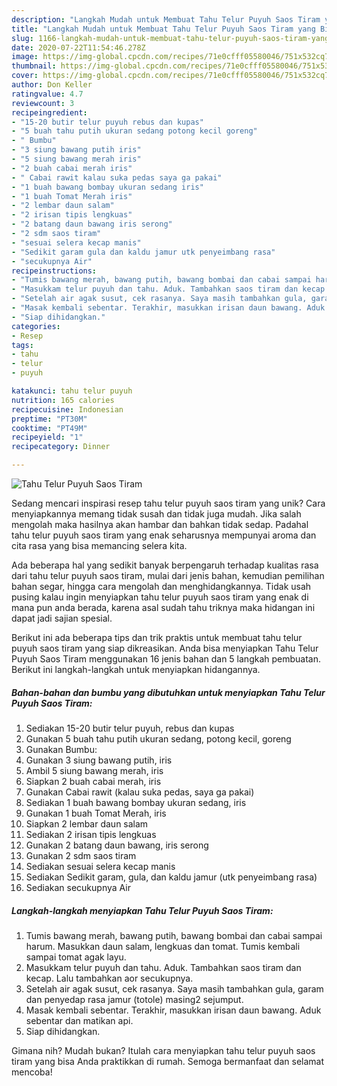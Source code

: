```yaml
---
description: "Langkah Mudah untuk Membuat Tahu Telur Puyuh Saos Tiram yang Bisa Manjain Lidah"
title: "Langkah Mudah untuk Membuat Tahu Telur Puyuh Saos Tiram yang Bisa Manjain Lidah"
slug: 1166-langkah-mudah-untuk-membuat-tahu-telur-puyuh-saos-tiram-yang-bisa-manjain-lidah
date: 2020-07-22T11:54:46.278Z
image: https://img-global.cpcdn.com/recipes/71e0cfff05580046/751x532cq70/tahu-telur-puyuh-saos-tiram-foto-resep-utama.jpg
thumbnail: https://img-global.cpcdn.com/recipes/71e0cfff05580046/751x532cq70/tahu-telur-puyuh-saos-tiram-foto-resep-utama.jpg
cover: https://img-global.cpcdn.com/recipes/71e0cfff05580046/751x532cq70/tahu-telur-puyuh-saos-tiram-foto-resep-utama.jpg
author: Don Keller
ratingvalue: 4.7
reviewcount: 3
recipeingredient:
- "15-20 butir telur puyuh rebus dan kupas"
- "5 buah tahu putih ukuran sedang potong kecil goreng"
- " Bumbu"
- "3 siung bawang putih iris"
- "5 siung bawang merah iris"
- "2 buah cabai merah iris"
- " Cabai rawit kalau suka pedas saya ga pakai"
- "1 buah bawang bombay ukuran sedang iris"
- "1 buah Tomat Merah iris"
- "2 lembar daun salam"
- "2 irisan tipis lengkuas"
- "2 batang daun bawang iris serong"
- "2 sdm saos tiram"
- "sesuai selera kecap manis"
- "Sedikit garam gula dan kaldu jamur utk penyeimbang rasa"
- "secukupnya Air"
recipeinstructions:
- "Tumis bawang merah, bawang putih, bawang bombai dan cabai sampai harum. Masukkan daun salam, lengkuas dan tomat. Tumis kembali sampai tomat agak layu."
- "Masukkam telur puyuh dan tahu. Aduk. Tambahkan saos tiram dan kecap. Lalu tambahkan aor secukupnya."
- "Setelah air agak susut, cek rasanya. Saya masih tambahkan gula, garam dan penyedap rasa jamur (totole) masing2 sejumput."
- "Masak kembali sebentar. Terakhir, masukkan irisan daun bawang. Aduk sebentar dan matikan api."
- "Siap dihidangkan."
categories:
- Resep
tags:
- tahu
- telur
- puyuh

katakunci: tahu telur puyuh 
nutrition: 165 calories
recipecuisine: Indonesian
preptime: "PT30M"
cooktime: "PT49M"
recipeyield: "1"
recipecategory: Dinner

---
```



![Tahu Telur Puyuh Saos Tiram](https://img-global.cpcdn.com/recipes/71e0cfff05580046/751x532cq70/tahu-telur-puyuh-saos-tiram-foto-resep-utama.jpg)

Sedang mencari inspirasi resep tahu telur puyuh saos tiram yang unik? Cara menyiapkannya memang tidak susah dan tidak juga mudah. Jika salah mengolah maka hasilnya akan hambar dan bahkan tidak sedap. Padahal tahu telur puyuh saos tiram yang enak seharusnya mempunyai aroma dan cita rasa yang bisa memancing selera kita.

Ada beberapa hal yang sedikit banyak berpengaruh terhadap kualitas rasa dari tahu telur puyuh saos tiram, mulai dari jenis bahan, kemudian pemilihan bahan segar, hingga cara mengolah dan menghidangkannya. Tidak usah pusing kalau ingin menyiapkan tahu telur puyuh saos tiram yang enak di mana pun anda berada, karena asal sudah tahu triknya maka hidangan ini dapat jadi sajian spesial.




Berikut ini ada beberapa tips dan trik praktis untuk membuat tahu telur puyuh saos tiram yang siap dikreasikan. Anda bisa menyiapkan Tahu Telur Puyuh Saos Tiram menggunakan 16 jenis bahan dan 5 langkah pembuatan. Berikut ini langkah-langkah untuk menyiapkan hidangannya.

<!--inarticleads1-->

##### Bahan-bahan dan bumbu yang dibutuhkan untuk menyiapkan Tahu Telur Puyuh Saos Tiram:

1. Sediakan 15-20 butir telur puyuh, rebus dan kupas
1. Gunakan 5 buah tahu putih ukuran sedang, potong kecil, goreng
1. Gunakan  Bumbu:
1. Gunakan 3 siung bawang putih, iris
1. Ambil 5 siung bawang merah, iris
1. Siapkan 2 buah cabai merah, iris
1. Gunakan  Cabai rawit (kalau suka pedas, saya ga pakai)
1. Sediakan 1 buah bawang bombay ukuran sedang, iris
1. Gunakan 1 buah Tomat Merah, iris
1. Siapkan 2 lembar daun salam
1. Sediakan 2 irisan tipis lengkuas
1. Gunakan 2 batang daun bawang, iris serong
1. Gunakan 2 sdm saos tiram
1. Sediakan sesuai selera kecap manis
1. Sediakan Sedikit garam, gula, dan kaldu jamur (utk penyeimbang rasa)
1. Sediakan secukupnya Air




<!--inarticleads2-->

##### Langkah-langkah menyiapkan Tahu Telur Puyuh Saos Tiram:

1. Tumis bawang merah, bawang putih, bawang bombai dan cabai sampai harum. Masukkan daun salam, lengkuas dan tomat. Tumis kembali sampai tomat agak layu.
1. Masukkam telur puyuh dan tahu. Aduk. Tambahkan saos tiram dan kecap. Lalu tambahkan aor secukupnya.
1. Setelah air agak susut, cek rasanya. Saya masih tambahkan gula, garam dan penyedap rasa jamur (totole) masing2 sejumput.
1. Masak kembali sebentar. Terakhir, masukkan irisan daun bawang. Aduk sebentar dan matikan api.
1. Siap dihidangkan.




Gimana nih? Mudah bukan? Itulah cara menyiapkan tahu telur puyuh saos tiram yang bisa Anda praktikkan di rumah. Semoga bermanfaat dan selamat mencoba!
